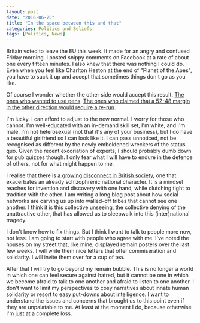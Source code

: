 ```yaml
---
layout: post
date: "2016-06-25"
title: "In the space between this and that"
categories: Politics and Beliefs
tags: [Politics, News]
---
```


Britain voted to leave the EU this week. It made for an angry and confused Friday morning. I posted snippy comments on Facebook at a rate of about one every fifteen minutes. I also knew that there was nothing I could do. Even when you feel like Charlton Heston at the end of &quot;Planet of the Apes&quot;, you have to suck it up and accept that sometimes things don&#39;t go as you like.

Of course I wonder whether the other side would accept this result. [The ones who wanted to use pens](http://www.telegraph.co.uk/news/2016/06/23/voters-using-their-own-pens-at-the-polls-after-wild-warnings-of/). [The ones who claimed that a 52-48 margin in the other direction would require a re-run](http://metro.co.uk/2016/06/24/remember-that-time-nigel-farage-said-52-48-votes-should-lead-to-second-referendum-5963900/).

I&#39;m lucky. I can afford to adjust to the new normal. I worry for those who cannot. I&#39;m well-educated with an in-demand skill set, I&#39;m white, and I&#39;m male. I&#39;m not heterosexual (not that it&#39;s any of your business), but I do have a beautiful girlfriend so I can look like it. I can pass unnoticed, not be recognised as different by the newly emboldened wreckers of the status quo. Given the recent excoriation of experts, I should probably dumb down for pub quizzes though. I only fear what I will have to endure in the defence of others, not for what might happen to me.

I realise that there is [a growing disconnect in British society](http://www.theguardian.com/politics/commentisfree/2016/jun/24/divided-britain-brexit-money-class-inequality-westminster), one that exacerbates an already schizophrenic national character. It is a mindset reaches for invention and discovery with one hand, while clutching tight to tradition with the other. I am writing a long blog post about how social networks are carving us up into walled-off tribes that cannot see one another. I think it is this collective unseeing, the collective denying of the unattractive other, that has allowed us to sleepwalk into this (inter)national tragedy.

I don&#39;t know how to fix things. But I think I want to talk to people more now, not less. I am going to start with people who agree with me. I&#39;ve noted the houses on my street that, like mine, displayed remain posters over the last few weeks. I will write them nice letters that offer commiseration and solidarity. I will invite them over for a cup of tea. 

After that I will try to go beyond my remain bubble. This is no longer a world in which one can feel secure against hatred, but it cannot be one in which we become afraid to talk to one another and afraid to listen to one another. I don&#39;t want to limit my perspectives to cosy narratives about innate human solidarity or resort to easy put-downs about intelligence. I want to understand the issues and concerns that brought us to this point even if they are unpalatable to me. At least at the moment I do, because otherwise I&#39;m just at a complete loss.